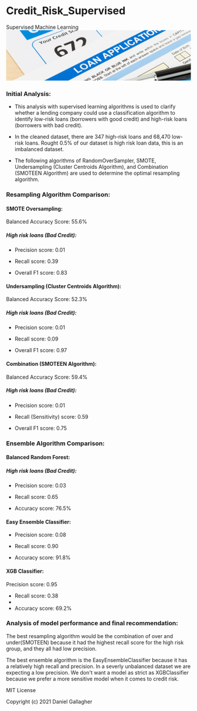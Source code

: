 # Credit_Risk_Supervised
Supervised Machine Learning
![](loan-apps.jpg)
### Initial Analysis:
* This analysis with supervised learning algorithms is used to clarify whether a lending company could use a classification algorithm to identify low-risk loans (borrowers with good credit) and high-risk loans (borrowers with bad credit).

* In the cleaned dataset, there are 347 high-risk loans  and 68,470 low-risk loans. Rought 0.5% of our dataset is high risk loan data, this is an imbalanced dataset. 

* The following algorithms of RandomOverSampler, SMOTE, Undersampling (Cluster Centroids Algorithm), and Combination (SMOTEEN Algorithm) are used to determine the optimal resampling algorithm.

### Resampling Algorithm Comparison: 
#### SMOTE Oversampling:
Balanced Accuracy Score: 55.6%

##### High risk loans (Bad Credit):
* Precision score: 0.01
* Recall score: 0.39
  
* Overall F1 score: 0.83

#### Undersampling (Cluster Centroids Algorithm):
Balanced Accuracy Score: 52.3%

##### High risk loans (Bad Credit):
* Precision score: 0.01
* Recall score: 0.09
  
* Overall F1 score: 0.97

#### Combination (SMOTEEN Algorithm):
Balanced Accuracy Score: 59.4%

##### High risk loans (Bad Credit):
* Precision score: 0.01
* Recall (Sensitivity) score: 0.59
  
* Overall F1 score: 0.75


### Ensemble Algorithm Comparison: 
#### Balanced Random Forest:
##### High risk loans (Bad Credit):
* Precision score: 0.03
* Recall score: 0.65
  
* Accuracy score: 76.5%

#### Easy Ensemble Classifier:
* Precision score: 0.08
* Recall score: 0.90
  
* Accuracy score: 91.8%

#### XGB Classifier:
Precision score: 0.95
* Recall score: 0.38
* 
* Accuracy score: 69.2%

### Analysis of model performance and final recommendation:
The best resampling algorithm would be the combination of over and under(SMOTEEN) because it had the highest recall score for the high risk group, and they all had low precision. 

The best ensemble algorithm is the EasyEnsembleClassifier because it has a relatively high recall and precision. In a severly unbalanced dataset we are expecting a low precision. We don't want a model as strict as XGBClassifier because we prefer a more sensitive model when it comes to credit risk.

MIT License

Copyright (c) 2021 Daniel Gallagher